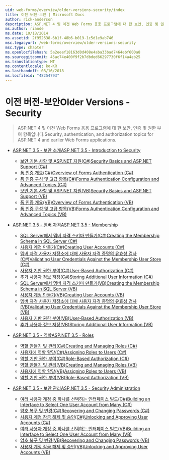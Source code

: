 ```yaml
---
uid: web-forms/overview/older-versions-security/index
title: 이전 버전-보안 | Microsoft Docs
author: rick-anderson
description: ASP.NET 4 및 이전 Web Forms 응용 프로그램에 대 한 보안, 인증 및 권한 부여 항목입니다.
ms.author: riande
ms.date: 10/18/2014
ms.assetid: 2f952638-6b1f-48b6-b019-1c5d1e9ab746
msc.legacyurl: /web-forms/overview/older-versions-security
msc.type: chapter
ms.openlocfilehash: 5a2eeef18163d0d408e4aba33bad7464ebf600a8
ms.sourcegitcommit: 45ac74e400f9f2b7dbded66297730f6f14a4eb25
ms.translationtype: MT
ms.contentlocale: ko-KR
ms.lasthandoff: 08/16/2018
ms.locfileid: "48254793"
---
```

<a name="older-versions---security"></a><span data-ttu-id="d0ab4-103">이전 버전-보안</span><span class="sxs-lookup"><span data-stu-id="d0ab4-103">Older Versions - Security</span></span>
====================
> <span data-ttu-id="d0ab4-104">ASP.NET 4 및 이전 Web Forms 응용 프로그램에 대 한 보안, 인증 및 권한 부여 항목입니다.</span><span class="sxs-lookup"><span data-stu-id="d0ab4-104">Security, authentication, and authorization topics for ASP.NET 4 and earlier Web Forms applications.</span></span>


- [<span data-ttu-id="d0ab4-105">ASP.NET 3.5 - 보안 소개</span><span class="sxs-lookup"><span data-stu-id="d0ab4-105">ASP.NET 3.5 - Introduction to Security</span></span>](introduction/index.md)

    - [<span data-ttu-id="d0ab4-106">보안 기본 사항 및 ASP.NET 지원(C#)</span><span class="sxs-lookup"><span data-stu-id="d0ab4-106">Security Basics and ASP.NET Support (C#)</span></span>](introduction/security-basics-and-asp-net-support-cs.md)
    - [<span data-ttu-id="d0ab4-107">폼 인증 개요(C#)</span><span class="sxs-lookup"><span data-stu-id="d0ab4-107">Overview of Forms Authentication (C#)</span></span>](introduction/an-overview-of-forms-authentication-cs.md)
    - [<span data-ttu-id="d0ab4-108">폼 인증 구성 및 고급 항목(C#)</span><span class="sxs-lookup"><span data-stu-id="d0ab4-108">Forms Authentication Configuration and Advanced Topics (C#)</span></span>](introduction/forms-authentication-configuration-and-advanced-topics-cs.md)
    - [<span data-ttu-id="d0ab4-109">보안 기본 사항 및 ASP.NET 지원(VB)</span><span class="sxs-lookup"><span data-stu-id="d0ab4-109">Security Basics and ASP.NET Support (VB)</span></span>](introduction/security-basics-and-asp-net-support-vb.md)
    - [<span data-ttu-id="d0ab4-110">폼 인증 개요(VB)</span><span class="sxs-lookup"><span data-stu-id="d0ab4-110">Overview of Forms Authentication (VB)</span></span>](introduction/an-overview-of-forms-authentication-vb.md)
    - [<span data-ttu-id="d0ab4-111">폼 인증 구성 및 고급 항목(VB)</span><span class="sxs-lookup"><span data-stu-id="d0ab4-111">Forms Authentication Configuration and Advanced Topics (VB)</span></span>](introduction/forms-authentication-configuration-and-advanced-topics-vb.md)
- [<span data-ttu-id="d0ab4-112">ASP.NET 3.5 - 멤버 자격</span><span class="sxs-lookup"><span data-stu-id="d0ab4-112">ASP.NET 3.5 - Membership</span></span>](membership/index.md)

    - [<span data-ttu-id="d0ab4-113">SQL Server에서 멤버 자격 스키마 만들기(C#)</span><span class="sxs-lookup"><span data-stu-id="d0ab4-113">Creating the Membership Schema in SQL Server (C#)</span></span>](membership/creating-the-membership-schema-in-sql-server-cs.md)
    - [<span data-ttu-id="d0ab4-114">사용자 계정 만들기(C#)</span><span class="sxs-lookup"><span data-stu-id="d0ab4-114">Creating User Accounts (C#)</span></span>](membership/creating-user-accounts-cs.md)
    - [<span data-ttu-id="d0ab4-115">멤버 자격 사용자 저장소에 대해 사용자 자격 증명의 유효성 검사(C#)</span><span class="sxs-lookup"><span data-stu-id="d0ab4-115">Validating User Credentials Against the Membership User Store (C#)</span></span>](membership/validating-user-credentials-against-the-membership-user-store-cs.md)
    - [<span data-ttu-id="d0ab4-116">사용자 기반 권한 부여(C#)</span><span class="sxs-lookup"><span data-stu-id="d0ab4-116">User-Based Authorization (C#)</span></span>](membership/user-based-authorization-cs.md)
    - [<span data-ttu-id="d0ab4-117">추가 사용자 정보 저장(C#)</span><span class="sxs-lookup"><span data-stu-id="d0ab4-117">Storing Additional User Information (C#)</span></span>](membership/storing-additional-user-information-cs.md)
    - [<span data-ttu-id="d0ab4-118">SQL Server에서 멤버 자격 스키마 만들기(VB)</span><span class="sxs-lookup"><span data-stu-id="d0ab4-118">Creating the Membership Schema in SQL Server (VB)</span></span>](membership/creating-the-membership-schema-in-sql-server-vb.md)
    - [<span data-ttu-id="d0ab4-119">사용자 계정 만들기(VB)</span><span class="sxs-lookup"><span data-stu-id="d0ab4-119">Creating User Accounts (VB)</span></span>](membership/creating-user-accounts-vb.md)
    - [<span data-ttu-id="d0ab4-120">멤버 자격 사용자 저장소에 대해 사용자 자격 증명의 유효성 검사(VB)</span><span class="sxs-lookup"><span data-stu-id="d0ab4-120">Validating User Credentials Against the Membership User Store (VB)</span></span>](membership/validating-user-credentials-against-the-membership-user-store-vb.md)
    - [<span data-ttu-id="d0ab4-121">사용자 기반 권한 부여(VB)</span><span class="sxs-lookup"><span data-stu-id="d0ab4-121">User-Based Authorization (VB)</span></span>](membership/user-based-authorization-vb.md)
    - [<span data-ttu-id="d0ab4-122">추가 사용자 정보 저장(VB)</span><span class="sxs-lookup"><span data-stu-id="d0ab4-122">Storing Additional User Information (VB)</span></span>](membership/storing-additional-user-information-vb.md)
- [<span data-ttu-id="d0ab4-123">ASP.NET 3.5 - 역할</span><span class="sxs-lookup"><span data-stu-id="d0ab4-123">ASP.NET 3.5 - Roles</span></span>](roles/index.md)

    - [<span data-ttu-id="d0ab4-124">역할 만들기 및 관리(C#)</span><span class="sxs-lookup"><span data-stu-id="d0ab4-124">Creating and Managing Roles (C#)</span></span>](roles/creating-and-managing-roles-cs.md)
    - [<span data-ttu-id="d0ab4-125">사용자에 역할 할당(C#)</span><span class="sxs-lookup"><span data-stu-id="d0ab4-125">Assigning Roles to Users (C#)</span></span>](roles/assigning-roles-to-users-cs.md)
    - [<span data-ttu-id="d0ab4-126">역할 기반 권한 부여(C#)</span><span class="sxs-lookup"><span data-stu-id="d0ab4-126">Role-Based Authorization (C#)</span></span>](roles/role-based-authorization-cs.md)
    - [<span data-ttu-id="d0ab4-127">역할 만들기 및 관리(VB)</span><span class="sxs-lookup"><span data-stu-id="d0ab4-127">Creating and Managing Roles (VB)</span></span>](roles/creating-and-managing-roles-vb.md)
    - [<span data-ttu-id="d0ab4-128">사용자에 역할 할당(VB)</span><span class="sxs-lookup"><span data-stu-id="d0ab4-128">Assigning Roles to Users (VB)</span></span>](roles/assigning-roles-to-users-vb.md)
    - [<span data-ttu-id="d0ab4-129">역할 기반 권한 부여(VB)</span><span class="sxs-lookup"><span data-stu-id="d0ab4-129">Role-Based Authorization (VB)</span></span>](roles/role-based-authorization-vb.md)
- [<span data-ttu-id="d0ab4-130">ASP.NET 3.5 - 보안 관리</span><span class="sxs-lookup"><span data-stu-id="d0ab4-130">ASP.NET 3.5 - Security Administration</span></span>](admin/index.md)

    - [<span data-ttu-id="d0ab4-131">여러 사용자 계정 중 하나를 선택하는 인터페이스 빌드(C#)</span><span class="sxs-lookup"><span data-stu-id="d0ab4-131">Building an Interface to Select One User Account from Many (C#)</span></span>](admin/building-an-interface-to-select-one-user-account-from-many-cs.md)
    - [<span data-ttu-id="d0ab4-132">암호 복구 및 변경(C#)</span><span class="sxs-lookup"><span data-stu-id="d0ab4-132">Recovering and Changing Passwords (C#)</span></span>](admin/recovering-and-changing-passwords-cs.md)
    - [<span data-ttu-id="d0ab4-133">사용자 계정 잠금 해제 및 승인(C#)</span><span class="sxs-lookup"><span data-stu-id="d0ab4-133">Unlocking and Approving User Accounts (C#)</span></span>](admin/unlocking-and-approving-user-accounts-cs.md)
    - [<span data-ttu-id="d0ab4-134">여러 사용자 계정 중 하나를 선택하는 인터페이스 빌드(VB)</span><span class="sxs-lookup"><span data-stu-id="d0ab4-134">Building an Interface to Select One User Account from Many (VB)</span></span>](admin/building-an-interface-to-select-one-user-account-from-many-vb.md)
    - [<span data-ttu-id="d0ab4-135">암호 복구 및 변경(VB)</span><span class="sxs-lookup"><span data-stu-id="d0ab4-135">Recovering and Changing Passwords (VB)</span></span>](admin/recovering-and-changing-passwords-vb.md)
    - [<span data-ttu-id="d0ab4-136">사용자 계정 잠금 해제 및 승인(VB)</span><span class="sxs-lookup"><span data-stu-id="d0ab4-136">Unlocking and Approving User Accounts (VB)</span></span>](admin/unlocking-and-approving-user-accounts-vb.md)
